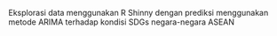 Eksplorasi data menggunakan R Shinny dengan prediksi menggunakan metode ARIMA terhadap kondisi SDGs negara-negara ASEAN
